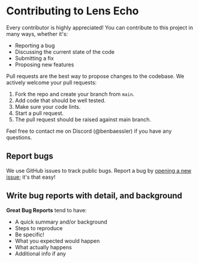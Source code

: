 # Contributing to Lens Echo

Every contributor is highly appreciated! You can contribute to this project in many ways, whether it's:

- Reporting a bug
- Discussing the current state of the code
- Submitting a fix
- Proposing new features

Pull requests are the best way to propose changes to the codebase. We actively welcome your pull requests:

1. Fork the repo and create your branch from `main`.
2. Add code that should be well tested.
3. Make sure your code lints.
4. Start a pull request.
5. The pull request should be raised against main branch.

Feel free to contact me on Discord (@benbaessler) if you have any questions.

## Report bugs

We use GitHub issues to track public bugs. Report a bug by [opening a new issue](https://github.com/benbaessler/lens-echo/issues); it's that easy!

## Write bug reports with detail, and background

**Great Bug Reports** tend to have:

- A quick summary and/or background
- Steps to reproduce
- Be specific!
- What you expected would happen
- What actually happens
- Additional info if any
